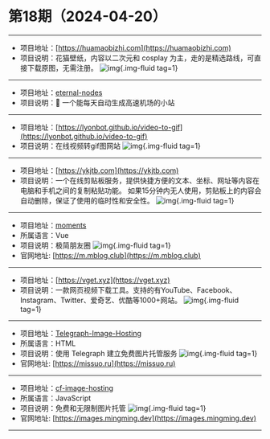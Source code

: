 # 第18期（2024-04-20）

---
- 项目地址：[https://huamaobizhi.com](https://huamaobizhi.com)
- 项目说明：花猫壁纸，内容以二次元和 cosplay 为主，走的是精选路线，可直接下载原图，无需注册。
![img](https://mirror.ghproxy.com/https://raw.githubusercontent.com/xiaoxuan6/weekly/main/docs/static/images/2024-04-20/1713577326.png){.img-fluid tag=1}
---
- 项目地址：[eternal-nodes](https://github.com/CryingMan666/eternal-nodes)
- 项目说明：📱 一个能每天自动生成高速机场的小站
---
- 项目地址：[https://lyonbot.github.io/video-to-gif](https://lyonbot.github.io/video-to-gif)
- 项目说明：在线视频转gif图网站
![img](https://mirror.ghproxy.com/https://raw.githubusercontent.com/xiaoxuan6/weekly/main/docs/static/images/2024-04-20/1713578283.png){.img-fluid tag=1}
---
- 项目地址：[https://ykjtb.com](https://ykjtb.com)
- 项目说明：一个在线剪贴板服务，提供快捷方便的文本、坐标、网址等内容在电脑和手机之间的复制粘贴功能。  如果15分钟内无人使用，剪贴板上的内容会自动删除，保证了使用的临时性和安全性。
![img](https://mirror.ghproxy.com/https://raw.githubusercontent.com/xiaoxuan6/weekly/main/docs/static/images/2024-04-20/1713587153.png){.img-fluid tag=1}
---
- 项目地址：[moments](https://github.com/kingwrcy/moments)
- 所属语言：Vue
- 项目说明：极简朋友圈
![img](https://mirror.ghproxy.com/https://raw.githubusercontent.com/xiaoxuan6/weekly/main/docs/static/images/2024-04-20/1713590362.png){.img-fluid tag=1}
- 官网地址: [https://m.mblog.club](https://m.mblog.club)
---
- 项目地址：[https://vget.xyz](https://vget.xyz)
- 项目说明：一款网页视频下载工具。支持的有YouTube、Facebook、Instagram、Twitter、爱奇艺、优酷等1000+网站。
![img](https://mirror.ghproxy.com/https://raw.githubusercontent.com/xiaoxuan6/weekly/main/docs/static/images/2024-04-20/1713592455.png){.img-fluid tag=1}
---
- 项目地址：[Telegraph-Image-Hosting](https://github.com/missuo/Telegraph-Image-Hosting)
- 所属语言：HTML
- 项目说明：使用 Telegraph 建立免费图片托管服务
![img](https://mirror.ghproxy.com/https://raw.githubusercontent.com/xiaoxuan6/weekly/main/docs/static/images/2024-04-20/1713594168.png){.img-fluid tag=1}
- 官网地址: [https://missuo.ru](https://missuo.ru)
---
- 项目地址：[cf-image-hosting](https://github.com/ifyour/cf-image-hosting)
- 所属语言：JavaScript
- 项目说明：免费和无限制图片托管
![img](https://mirror.ghproxy.com/https://raw.githubusercontent.com/xiaoxuan6/weekly/main/docs/static/images/2024-04-20/1713594312.png){.img-fluid tag=1}
- 官网地址: [https://images.mingming.dev](https://images.mingming.dev)
---